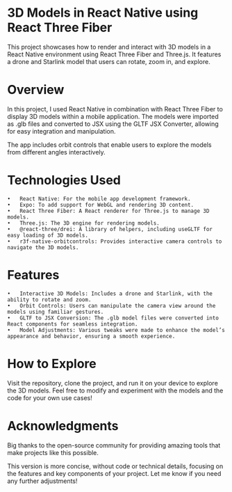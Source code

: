 # 3D Models in React Native using React Three Fiber

This project showcases how to render and interact with 3D models in a React Native environment using React Three Fiber and Three.js. It features a drone and Starlink model that users can rotate, zoom in, and explore.

# Overview

In this project, I used React Native in combination with React Three Fiber to display 3D models within a mobile application. The models were imported as .glb files and converted to JSX using the GLTF JSX Converter, allowing for easy integration and manipulation.

The app includes orbit controls that enable users to explore the models from different angles interactively.

# Technologies Used

	•	React Native: For the mobile app development framework.
	•	Expo: To add support for WebGL and rendering 3D content.
	•	React Three Fiber: A React renderer for Three.js to manage 3D models.
	•	Three.js: The 3D engine for rendering models.
	•	@react-three/drei: A library of helpers, including useGLTF for easy loading of 3D models.
	•	r3f-native-orbitcontrols: Provides interactive camera controls to navigate the 3D models.

# Features

	•	Interactive 3D Models: Includes a drone and Starlink, with the ability to rotate and zoom.
	•	Orbit Controls: Users can manipulate the camera view around the models using familiar gestures.
	•	GLTF to JSX Conversion: The .glb model files were converted into React components for seamless integration.
	•	Model Adjustments: Various tweaks were made to enhance the model’s appearance and behavior, ensuring a smooth experience.

# How to Explore

Visit the repository, clone the project, and run it on your device to explore the 3D models. Feel free to modify and experiment with the models and the code for your own use cases!

# Acknowledgments

Big thanks to the open-source community for providing amazing tools that make projects like this possible.

This version is more concise, without code or technical details, focusing on the features and key components of your project. Let me know if you need any further adjustments!